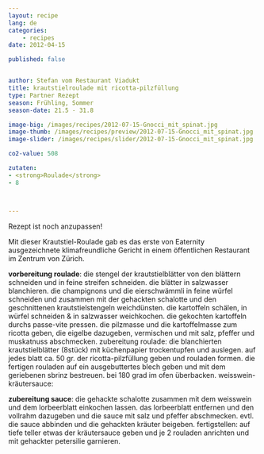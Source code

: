 ```yaml
---
layout: recipe
lang: de
categories:
    - recipes
date: 2012-04-15

published: false


author: Stefan vom Restaurant Viadukt
title: krautstielroulade mit ricotta-pilzfüllung
type: Partner Rezept
season: Frühling, Sommer
season-date: 21.5 - 31.8

image-big: /images/recipes/2012-07-15-Gnocci_mit_spinat.jpg
image-thumb: /images/recipes/preview/2012-07-15-Gnocci_mit_spinat.jpg
image-slider: /images/recipes/slider/2012-07-15-Gnocci_mit_spinat.jpg

co2-value: 508

zutaten:
- <strong>Roulade</strong>
- 8 



---
```


Rezept ist noch anzupassen!


Mit dieser Krautstiel-Roulade gab es das erste von Eaternity ausgezeichnete klimafreundliche Gericht in einem öffentlichen Restaurant im Zentrum von Zürich.

**vorbereitung roulade**:
die stengel der krautstielblätter von den blättern schneiden und in feine streifen schneiden.
die blätter in salzwasser blanchieren.
die champignons und die eierschwämmli in feine würfel schneiden und zusammen mit der gehackten schalotte und den geschnittenen krautstielstengeln weichdünsten.
die kartoffeln schälen, in würfel schneiden & in salzwasser weichkochen. die gekochten kartoffeln durchs passe-vite pressen.
die pilzmasse und die kartoffelmasse zum ricotta geben, die eigelbe dazugeben, vermischen und mit salz, pfeffer und muskatnuss abschmecken.
zubereitung roulade:
die blanchierten krautstielblätter (8stück) mit küchenpapier trockentupfen und auslegen.
auf jedes blatt ca. 50 gr. der ricotta-pilzfüllung geben und rouladen formen. die fertigen rouladen auf ein ausgebuttertes blech geben und mit dem geriebenen sbrinz bestreuen. bei 180 grad im ofen überbacken.
weisswein-kräutersauce:

**zubereitung sauce**:
die gehackte schalotte zusammen mit dem weisswein und dem lorbeerblatt einkochen lassen.
das lorbeerblatt entfernen und den vollrahm dazugeben und die sauce mit salz und pfeffer abschmecken. evtl. die sauce abbinden und die gehackten kräuter beigeben.
fertigstellen:
auf tiefe teller etwas der kräutersauce geben und je 2 rouladen anrichten und mit gehackter petersilie garnieren.